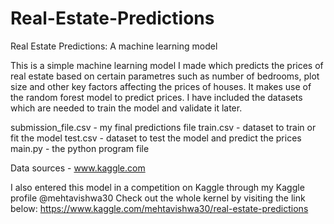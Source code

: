 # Real-Estate-Predictions
Real Estate Predictions: A machine learning model

This is a simple machine learning model I made which predicts the prices of real estate based on certain parametres such as number of bedrooms, plot size and other key factors affecting the prices of houses.
It makes use of the random forest model to predict prices. I have included the datasets which are needed to train the model and validate it later.

submission_file.csv - my final predictions file
train.csv - dataset to train or fit the model
test.csv - dataset to test the model and predict the prices
main.py - the python program file 

Data sources - www.kaggle.com

I also entered this model in a competition on Kaggle through my Kaggle profile @mehtavishwa30
Check out the whole kernel by visiting the link below:
https://www.kaggle.com/mehtavishwa30/real-estate-predictions
